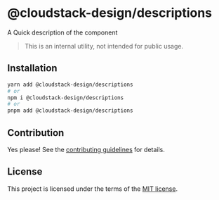 # @cloudstack-design/descriptions

A Quick description of the component

> This is an internal utility, not intended for public usage.

## Installation

```sh
yarn add @cloudstack-design/descriptions
# or
npm i @cloudstack-design/descriptions
# or
pnpm add @cloudstack-design/descriptions
```

## Contribution

Yes please! See the
[contributing guidelines](https://github.com/cloudstack-tech/cloudstack-design/blob/master/CONTRIBUTING.md)
for details.

## License

This project is licensed under the terms of the
[MIT license](https://github.com/cloudstack-tech/cloudstack-design/blob/master/LICENSE).